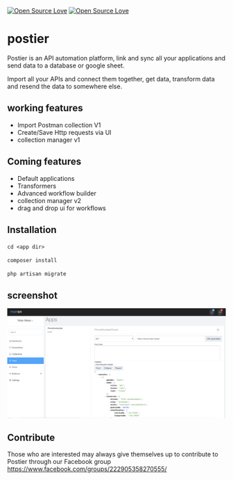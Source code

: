 [![Open Source Love](https://badges.frapsoft.com/os/gpl/gpl.svg?v=102)](https://github.com/ellerbrock/open-source-badge/)
[![Open Source Love](https://badges.frapsoft.com/os/v1/open-source.svg?v=102)](https://github.com/ellerbrock/open-source-badge/)
# postier
Postier is an API automation platform, link and sync all your applications and send data to a database or google sheet.

Import all your APIs and connect them together, get data, transform data and resend the data to somewhere else.

## working features
- Import Postman collection V1
- Create/Save Http requests via UI
- collection manager v1

## Coming features
- Default applications
- Transformers
- Advanced workflow builder
- collection manager v2
- drag and drop ui for workflows

## Installation
`cd <app dir>`

`composer install`

`php artisan migrate`

## screenshot
![Alt text](public/screenshots/1.png)

## Contribute
Those who are interested may always give themselves up to contribute to Postier through our Facebook group
https://www.facebook.com/groups/222905358270555/
